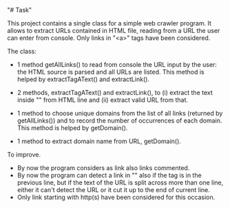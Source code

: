 "# Task" 

This project contains a single class for a simple web crawler program.
It allows to extract URLs contained in HTML file, reading from a URL the user can enter from console. Only links in "\<a></a>" tags have been considered.

The class:

  - 1 method getAllLinks() to read from console the URL input by the user: the HTML source is parsed and all URLs are listed. This method is helped by extractTagAText() and extractLink().
  
  - 2 methods, extractTagAText() and extractLink(), to (i) extract the text inside "<a href></a>" from HTML line and (ii) extract valid URL from that. 
  
  - 1 method to choose unique domains from the list of all links (returned by getAllLinks()) and to record the number of occurrences of each domain. This method is helped by getDomain().
  
  - 1 method to extract domain name from URL, getDomain().
  
  To improve.
  - By now the program considers as link also links commented.
  - By now the program can detect a link in "<a></a>" also if the tag is in the previous line, but if the text of the URL is split across more than one line, either it can't detect the URL or it cut it up to the end of current line.
  - Only link starting with http(s) have been considered for this occasion.
